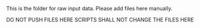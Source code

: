 This is the folder for raw input data.
Please add files here manually.

DO NOT PUSH FILES HERE
SCRIPTS SHALL NOT CHANGE THE FILES HERE
